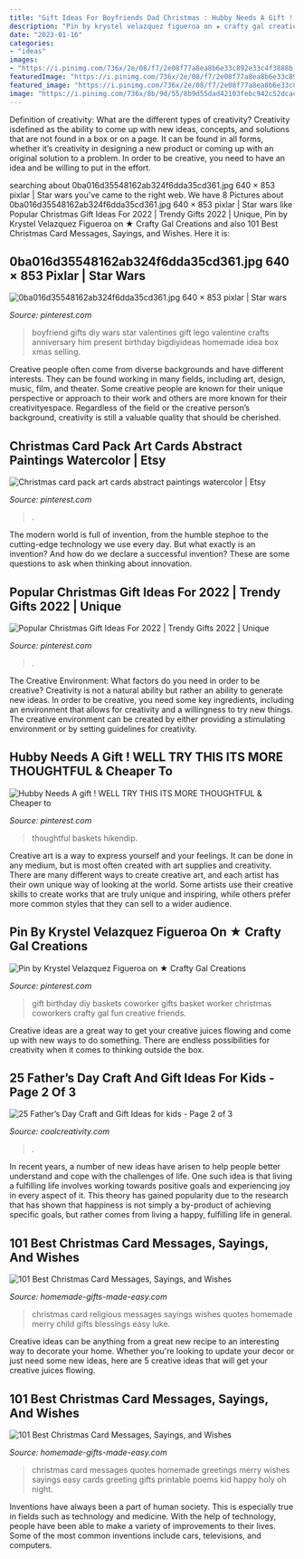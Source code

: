 ```yaml
---
title: "Gift Ideas For Boyfriends Dad Christmas : Hubby Needs A Gift ! Well Try This Its More Thoughtful &amp; Cheaper To"
description: "Pin by krystel velazquez figueroa on ★ crafty gal creations"
date: "2023-01-16"
categories:
- "ideas"
images:
- "https://i.pinimg.com/736x/2e/08/f7/2e08f77a8ea8b6e33c892e33c4f3888b--nerdy-gifts-for-boyfriend-boyfriend-present-ideas.jpg"
featuredImage: "https://i.pinimg.com/736x/2e/08/f7/2e08f77a8ea8b6e33c892e33c4f3888b--nerdy-gifts-for-boyfriend-boyfriend-present-ideas.jpg"
featured_image: "https://i.pinimg.com/736x/2e/08/f7/2e08f77a8ea8b6e33c892e33c4f3888b--nerdy-gifts-for-boyfriend-boyfriend-present-ideas.jpg"
image: "https://i.pinimg.com/736x/8b/9d/55/8b9d55dad42103febc942c52dcac40fa.jpg"
---
```



Definition of creativity: What are the different types of creativity?
Creativity isdefined as the ability to come up with new ideas, concepts, and solutions that are not found in a box or on a page. It can be found in all forms, whether it’s creativity in designing a new product or coming up with an original solution to a problem. In order to be creative, you need to have an idea and be willing to put in the effort.

	

		
searching about 0ba016d35548162ab324f6dda35cd361.jpg 640 × 853 pixlar | Star wars you've came to the right web. We have 8 Pictures about 0ba016d35548162ab324f6dda35cd361.jpg 640 × 853 pixlar | Star wars like Popular Christmas Gift Ideas For 2022 | Trendy Gifts 2022 | Unique, Pin by Krystel Velazquez Figueroa on ★ Crafty Gal Creations and also 101 Best Christmas Card Messages, Sayings, and Wishes. Here it is:
		
    
## 0ba016d35548162ab324f6dda35cd361.jpg 640 × 853 Pixlar | Star Wars

<img loading=lazy src="https://i.pinimg.com/736x/2e/08/f7/2e08f77a8ea8b6e33c892e33c4f3888b--nerdy-gifts-for-boyfriend-boyfriend-present-ideas.jpg" onerror="this.onerror=null;this.src='https://tse2.mm.bing.net/th?id=OIP.AMll8F2aBx2f8bNWsb9VXwHaJ3&amp;pid=15.1';" alt="0ba016d35548162ab324f6dda35cd361.jpg 640 × 853 pixlar | Star wars">

_Source: pinterest.com_

>boyfriend gifts diy wars star valentines gift lego valentine crafts anniversary him present birthday bigdiyideas homemade idea box xmas selling. 

	

Creative people often come from diverse backgrounds and have different interests. They can be found working in many fields, including art, design, music, film, and theater. Some creative people are known for their unique perspective or approach to their work and others are more known for their creativityespace. Regardless of the field or the creative person’s background, creativity is still a valuable quality that should be cherished.

    
## Christmas Card Pack Art Cards Abstract Paintings Watercolor | Etsy

<img loading=lazy src="https://i.pinimg.com/originals/70/f5/4f/70f54f6b108534a7e14b3283abfd2a23.jpg" onerror="this.onerror=null;this.src='https://tse2.mm.bing.net/th?id=OIP.B1XO56vWSi1NMyuxUMHl_AHaJ4&amp;pid=15.1';" alt="Christmas card pack art cards abstract paintings watercolor | Etsy">

_Source: pinterest.com_

>. 

	

The modern world is full of invention, from the humble stephoe to the cutting-edge technology we use every day. But what exactly is an invention? And how do we declare a successful invention? These are some questions to ask when thinking about innovation.

    
## Popular Christmas Gift Ideas For 2022 | Trendy Gifts 2022 | Unique

<img loading=lazy src="https://i.pinimg.com/736x/a3/c3/78/a3c3785a77127330ef0f32f869cc0f69.jpg" onerror="this.onerror=null;this.src='https://tse1.mm.bing.net/th?id=OIP.EJ92UA3YlttAaZheiKzX7QHaLH&amp;pid=15.1';" alt="Popular Christmas Gift Ideas For 2022 | Trendy Gifts 2022 | Unique">

_Source: pinterest.com_

>. 

	

The Creative Environment: What factors do you need in order to be creative?
Creativity is not a natural ability but rather an ability to generate new ideas. In order to be creative, you need some key ingredients, including an environment that allows for creativity and a willingness to try new things. The creative environment can be created by either providing a stimulating environment or by setting guidelines for creativity.

    
## Hubby Needs A Gift ! WELL TRY THIS ITS MORE THOUGHTFUL &amp; Cheaper To

<img loading=lazy src="https://i.pinimg.com/736x/8b/9d/55/8b9d55dad42103febc942c52dcac40fa.jpg" onerror="this.onerror=null;this.src='https://tse4.mm.bing.net/th?id=OIP.kqfDuLe1ewx1jpihsPPp8gHaJ4&amp;pid=15.1';" alt="Hubby Needs A gift ! WELL TRY THIS ITS MORE THOUGHTFUL &amp; Cheaper to">

_Source: pinterest.com_

>thoughtful baskets hikendip. 

	

Creative art is a way to express yourself and your feelings. It can be done in any medium, but is most often created with art supplies and creativity. There are many different ways to create creative art, and each artist has their own unique way of looking at the world. Some artists use their creative skills to create works that are truly unique and inspiring, while others prefer more common styles that they can sell to a wider audience.

    
## Pin By Krystel Velazquez Figueroa On ★ Crafty Gal Creations

<img loading=lazy src="https://i.pinimg.com/736x/d5/76/9c/d5769c741f1c8a39c3171eb7ed4321a6--diy-birthday-gift-birthday-gift-baskets.jpg" onerror="this.onerror=null;this.src='https://tse3.mm.bing.net/th?id=OIP.nShNIVtWo4TI3ONwhoaHGgHaJ4&amp;pid=15.1';" alt="Pin by Krystel Velazquez Figueroa on ★ Crafty Gal Creations">

_Source: pinterest.com_

>gift birthday diy baskets coworker gifts basket worker christmas coworkers crafty gal fun creative friends. 

	

Creative ideas are a great way to get your creative juices flowing and come up with new ways to do something. There are endless possibilities for creativity when it comes to thinking outside the box.

    
## 25 Father’s Day Craft And Gift Ideas For Kids - Page 2 Of 3

<img loading=lazy src="https://coolcreativity.com/wp-content/uploads/2016/06/Father’s-Day-Kid-Decorated-Ties-.jpg" onerror="this.onerror=null;this.src='https://tse2.mm.bing.net/th?id=OIP.L2GXa8uInGbPsoJLa1ZWEQAAAA&amp;pid=15.1';" alt="25 Father’s Day Craft and Gift Ideas for kids - Page 2 of 3">

_Source: coolcreativity.com_

>. 

	

In recent years, a number of new ideas have arisen to help people better understand and cope with the challenges of life. One such idea is that living a fulfilling life involves working towards positive goals and experiencing joy in every aspect of it. This theory has gained popularity due to the research that has shown that happiness is not simply a by-product of achieving specific goals, but rather comes from living a happy, fulfilling life in general.

    
## 101 Best Christmas Card Messages, Sayings, And Wishes

<img loading=lazy src="https://www.homemade-gifts-made-easy.com/image-files/merry-christmas-images-religious-little-child-600x900.jpg" onerror="this.onerror=null;this.src='https://tse3.mm.bing.net/th?id=OIP.0RIwf7acQoM1G-uCBD3qOwHaLH&amp;pid=15.1';" alt="101 Best Christmas Card Messages, Sayings, and Wishes">

_Source: homemade-gifts-made-easy.com_

>christmas card religious messages sayings wishes quotes homemade merry child gifts blessings easy luke. 

	

Creative ideas can be anything from a great new recipe to an interesting way to decorate your home. Whether you're looking to update your decor or just need some new ideas, here are 5 creative ideas that will get your creative juices flowing.

    
## 101 Best Christmas Card Messages, Sayings, And Wishes

<img loading=lazy src="https://www.homemade-gifts-made-easy.com/image-files/merry-christmas-images-misc-christmas-greetings-600x900.jpg" onerror="this.onerror=null;this.src='https://tse2.mm.bing.net/th?id=OIP.yEtq_AM4Pe1APJ_Z_8t4QwHaLH&amp;pid=15.1';" alt="101 Best Christmas Card Messages, Sayings, and Wishes">

_Source: homemade-gifts-made-easy.com_

>christmas card messages quotes homemade greetings merry wishes sayings easy cards greeting gifts printable poems kid happy holy oh night. 

	

Inventions have always been a part of human society. This is especially true in fields such as technology and medicine. With the help of technology, people have been able to make a variety of improvements to their lives. Some of the most common inventions include cars, televisions, and computers.

